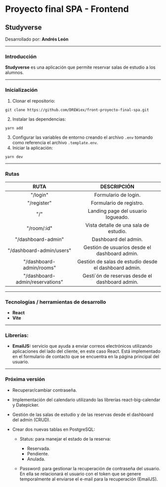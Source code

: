 # Proyecto final SPA - Frontend
## Studyverse

Desarrollado por: **Andrés León**

---

### Introducción

**Studyverse** es una aplicación que permite reservar salas de estudio a los alumnos.

---

### Inicialización

1. Clonar el repositorio:
```
git clone https://github.com/DREWiex/front-proyecto-final-spa.git
```
2. Instalar las dependencias:
```
yarn add
```
3. Configurar las variables de entorno creando el archivo ```.env``` tomando como referencia el archivo ```.template.env```.
4. Iniciar la aplicación:
```
yarn dev
```

---

### Rutas

|             **RUTA**            |                    **DESCRIPCIÓN**                    |
|:-------------------------------:|:-----------------------------------------------------:|
| "/login"                        | Formulario de login.                                  |
| "/register"                     | Formulario de registro.                               |
| "/"                             | Landing page del usuario logueado.                    |
| "/room/:id"                     | Vista detalle de una sala de estudio.                 |
| "/dashboard-admin"              | Dashboard del admin.                                  |
| "/dashboard-admin/users"        | Gestión de usuarios desde el dashboard admin.         |
| "/dashboard-admin/rooms"        | Gestión de salas de estudio desde el dashboard admin. |
| "/dashboard-admin/reservations" | Gesti´ón de reservas desde el dashboard admin.        |

---

### Tecnologías / herramientas de desarrollo

- **React**
- **Vite**

---

### Librerías:

- **EmailJS:** servicio que ayuda a enviar correos electrónicos utilizando aplicaciones del lado del cliente, en este caso React. Está implementado en el formulario de contacto que se encuentra en la página principal del usuario.

---

### Próxima versión

- Recuperar/cambiar contraseña.

- Implementación del calendario utilizando las librerías react-big-calendar y Datepicker.

- Gestión de las salas de estudio y de las reservas desde el dashboard del admin (CRUD).

- Crear dos nuevas tablas en PostgreSQL:

    - Status: para manejar el estado de la reserva:

        - Reservada.
        - Pendiente.
        - Anulada.

    - Password: para gestionar la recuperación de contraseña del usuario. En ella se relacionará el usuario con el token que se genere temporalmente al enviarse el e-mail para la recuperación (EmailJS).